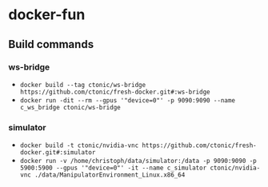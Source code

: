 # docker-fun

## Build commands
### ws-bridge
- `docker build --tag ctonic/ws-bridge https://github.com/ctonic/fresh-docker.git#:ws-bridge`
- `docker run -dit --rm --gpus '"device=0"' -p 9090:9090 --name c_ws_bridge ctonic/ws-bridge`

### simulator
- `docker build -t ctonic/nvidia-vnc https://github.com/ctonic/fresh-docker.git#:simulator`
- `docker run -v /home/christoph/data/simulator:/data -p 9090:9090 -p 5900:5900 --gpus '"device=0"' -it --name c_simulator ctonic/nvidia-vnc ./data/ManipulatorEnvironment_Linux.x86_64`
